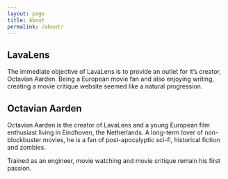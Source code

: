```yaml
---
layout: page
title: About
permalink: /about/
---
```


## LavaLens

The immediate objective of LavaLens is to provide an outlet for it’s creator, Octavian Aarden. Being a European movie fan and also enjoying writing, creating a movie critique website seemed like a natural progression.


## Octavian Aarden

Octavian Aarden is the creator of LavaLens and a young European film enthusiast living in Eindhoven, the Netherlands. A long-term lover of non-blockbuster movies, he is a fan of post-apocalyptic sci-fi, historical fiction and zombies.

Trained as an engineer, movie watching and movie critique remain his first passion.

